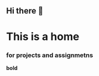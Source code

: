 ## Hi there 👋

<h1>This is a home</h1>
<h3>for projects and assignmetns</h3>
<b>bold</b>


<!--
**jgordoMsu/jgordoMsu** is a ✨ _special_ ✨ repository because its `README.md` (this file) appears on your GitHub profile.

Here are some ideas to get you started:

- 🔭 I’m currently working on ... <h1>reading the chapter</h1>
- 🌱 I’m currently learning ... moblie app dev
- 👯 I’m looking to collaborate on ... 
- 🤔 I’m looking for help with ...
- 💬 Ask me about ... 
- 📫 How to reach me: ... 
- 😄 Pronouns: ...
- ⚡ Fun fact: ... 
-->
